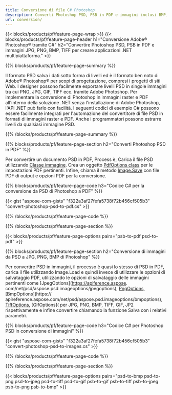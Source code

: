 ```yaml
---
title: Conversione di file C# Photoshop
description: Converti Photoshop PSD, PSB in PDF e immagini inclusi BMP, JPG, PNG, TIFF con poche righe di codice C# tramite la libreria .NET.
url: conversion/
---
```


{{< blocks/products/pf/feature-page-wrap >}}
{{< blocks/products/pf/feature-page-header h1="Conversione Adobe® Photoshop® tramite C#" h2="Convertire Photoshop PSD, PSB in PDF e immagini JPG, PNG, BMP, TIFF per creare applicazioni .NET multipiattaforma." >}}

{{% blocks/products/pf/feature-page-summary %}}

Il formato PSD salva i dati sotto forma di livelli ed è il formato ben noto di Adobe® Photoshop® per scopi di progettazione, compresi i progetti di siti Web. I designer possono facilmente esportare livelli PSD in singole immagini tra cui PNG, JPG, GIF, TIFF ecc. tramite Adobe Photoshop. Per implementare la conversione di Photoshop in immagini raster e PDF all'interno della soluzione .NET senza l'installazione di Adobe Photoshop, l'API .NET può farlo con facilità. I seguenti codici di esempio C# possono essere facilmente integrati per l'automazione del convertitore di file PSD in formati di immagini raster e PDF. Anche i programmatori possono estrarre livelli da qualsiasi immagine PSD.


{{% /blocks/products/pf/feature-page-summary %}}

{{% blocks/products/pf/feature-page-section h2="Converti Photoshop PSD in PDF" %}}

Per convertire un documento PSD in PDF, Process è, Carica il file PSD utilizzando [Classe immagine](https://apiference.aspose.com/net/psd/aspose.psd/image). Crea un oggetto [PdfOptions class](https://apiference.aspose.com/net/psd/aspose.psd.imageoptions/pdfoptions) per le impostazioni PDF pertinenti. Infine, chiama il metodo [Image.Save](https://apiference.aspose.com/net/psd/aspose.psd.image/save/methods/3) con file PDF di output e opzioni PDF per la conversione.

{{% blocks/products/pf/feature-page-code h3="Codice C# per la conversione da PSD di Photoshop a PDF" %}}

{{< gist "aspose-com-gists" "f322a3af27fefa5738f72b456cf505b3" "convert-photoshop-psd-to-pdf.cs" >}}

{{% /blocks/products/pf/feature-page-code %}}

{{% /blocks/products/pf/feature-page-section %}}

{{< blocks/products/pf/feature-page-options pairs="psb-to-pdf psd-to-pdf" >}}

{{% blocks/products/pf/feature-page-section h2="Conversione di immagini da PSD a JPG, PNG, BMP di Photoshop" %}}

Per convertire PSD in immagini, il processo è quasi lo stesso di PSD in PDF, carica il file utilizzando Image.Load e quindi invece di utilizzare le opzioni di salvataggio PDF, utilizzando le opzioni di salvataggio delle immagini pertinenti come [JpegOptions](https://apiference.aspose. com/net/psd/aspose.psd.imageoptions/jpegoptions), [PngOptions](https://apiference.aspose.com/net/psd/aspose.psd.imageoptions/pngoptions), [BmpOptions](https:// apireference.aspose.com/net/psd/aspose.psd.imageoptions/bmpoptions), [TiffOptions](https://apireference.aspose.com/net/psd/aspose.psd.imageoptions/tiffoptions), [GifOptions]( per JPG, PNG, BMP, TIFF, GIF, JP2 rispettivamente e infine convertire chiamando la funzione Salva con i relativi parametri.


{{% blocks/products/pf/feature-page-code h3="Codice C# per Photoshop PSD in conversione di immagini" %}}

{{< gist "aspose-com-gists" "f322a3af27fefa5738f72b456cf505b3" "convert-photoshop-psd-to-images.cs" >}}

{{% /blocks/products/pf/feature-page-code %}}

{{% /blocks/products/pf/feature-page-section %}}

{{< blocks/products/pf/feature-page-options pairs="psd-to-bmp psd-to-png psd-to-jpeg psd-to-tiff psd-to-gif psb-to-gif psb-to-tiff psb-to-jpeg psb-to-png psb-to-bmp" >}}
